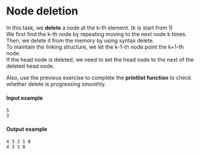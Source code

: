# Node deletion

In this task, we **delete** a node at the k-th element. (k is start from 1)  
We first find the k-th node by repeating moving to the next node k times.  
Then, we delete it from the memory by using syntax delete.  
To maintain the linking structure, we let the k-1-th node point the k+1-th node.  
If the head node is deleted, we need to set the head node to the next of the deleted head node.

Also, use the previous exercise to complete the **printlist function** to check whether delete is progressing smoothly.


#### Input example
```
5
3
```

#### Output example
```
4 3 2 1 0
4 3 1 0
```
